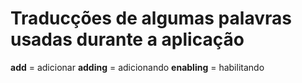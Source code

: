 # Traducções de algumas palavras usadas durante a aplicação

**add** = adicionar
**adding** = adicionando
**enabling** = habilitando
